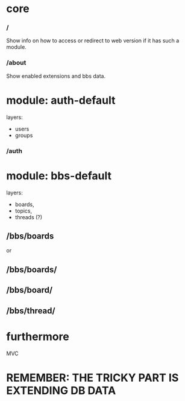 # core

### /

Show info on how to access or redirect to web version if it has such a module.

### /about

Show enabled extensions and bbs data.

# module: auth-default

layers:

* users
* groups

### /auth


# module: bbs-default

layers:

* boards,
* topics, 
* threads (?)

## /bbs/boards

or

## /bbs/boards/<id>

## /bbs/board/<id>

## /bbs/thread/<id>

# furthermore

MVC

# REMEMBER: THE TRICKY PART IS EXTENDING DB DATA
